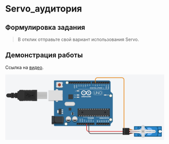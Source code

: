 # Servo_аудитория

## Формулировка задания

> В отклик отправьте свой вариант использования Servo.

## Демонстрация работы

Ссылка на [видео](https://drive.google.com/file/d/1BozuaRIHUujLAmyJ_kuhdXTWDQG4alFu/view?usp=sharing).

![Схема](scheme.jpg)